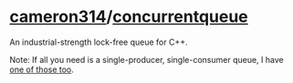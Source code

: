# [cameron314](https://github.com/cameron314)/**[concurrentqueue](https://github.com/cameron314/concurrentqueue)**

An industrial-strength lock-free queue for C++.

Note: If all you need is a single-producer, single-consumer queue, I have [one of those too](https://github.com/cameron314/readerwriterqueue).